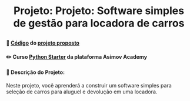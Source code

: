 # <p align="center"> <b> Projeto: Projeto: Software simples de gestão para locadora de carros</b> 

####  📓 <a href="locadora_carro.py">Código</a> do <a href="https://hub.asimov.academy/projeto/software-de-gestao-para-locadora-de-carros/">projeto proposto</a> 
####  ✏️ Curso <a href="https://hub.asimov.academy/curso/python-starter/">Python Starter</a> da plataforma Asimov Academy
####  📜 Descrição do Projeto:
Neste projeto, você aprenderá a construir um software simples para seleção de carros para aluguel e devolução em uma locadora.
